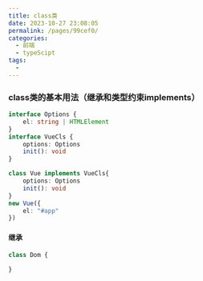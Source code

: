 ```yaml
---
title: class类
date: 2023-10-27 23:08:05
permalink: /pages/99cef0/
categories: 
  - 前端
  - typeScipt
tags: 
  - 
---
```

### class类的基本用法（继承和类型约束implements）
```ts
interface Options {
    el: string | HTMLElement
}
interface VueCls {
    options: Options
    init(): void
}

class Vue implements VueCls{
    options: Options
    init(): void
}
new Vue({
    el: "#app"
})
```

#### 继承
```ts
class Dom {
    
}
```
